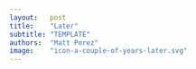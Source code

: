 ```yaml
---
layout:   post
title:    "Later"
subtitle: "TEMPLATE"
authors:  "Matt Perez"
image:    "icon-a-couple-of-years-later.svg"
---
```


<div style="display: none;">
 <p>It took effort, but it didn't take long. Getting away from the <span class="_paradigm">FIAT</span> system of competition and exploitation saved us and saved our life support.</p>
</div>
